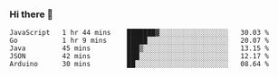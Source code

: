 ### Hi there 👋

<!--
**Hundeklemmen/Hundeklemmen** is a ✨ _special_ ✨ repository because its `README.md` (this file) appears on your GitHub profile.

Here are some ideas to get you started:

- 🔭 I’m currently working on ...
- 🌱 I’m currently learning ...
- 👯 I’m looking to collaborate on ...
- 🤔 I’m looking for help with ...
- 💬 Ask me about ...
- 📫 How to reach me: ...
- 😄 Pronouns: ...
- ⚡ Fun fact: ...
-->
<!--START_SECTION:waka-->
```text
JavaScript   1 hr 44 mins    ███████▓░░░░░░░░░░░░░░░░░   30.03 % 
Go           1 hr 9 mins     █████░░░░░░░░░░░░░░░░░░░░   20.07 % 
Java         45 mins         ███▒░░░░░░░░░░░░░░░░░░░░░   13.15 % 
JSON         42 mins         ███░░░░░░░░░░░░░░░░░░░░░░   12.17 % 
Arduino      30 mins         ██░░░░░░░░░░░░░░░░░░░░░░░   08.64 % 
```
<!--END_SECTION:waka-->
